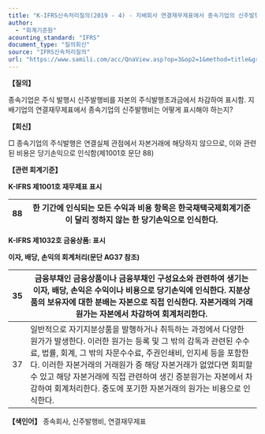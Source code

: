 ```yaml
---
title: "K-IFRS신속처리질의(2019 - 4) - 지배회사 연결재무제표에서 종속기업의 신주발행비 회계처리"
author:
  - "회계기준원"
acounting_standard: "IFRS"
document_type: "질의회신"
source: "IFRS신속처리질의"
url: "https://www.samili.com/acc/QnaView.asp?op=3&op2=1&method=title&group=2124-15;1&orgcode=3&searchword=&page=43&code=K%2DIFRS%EC%8B%A0%EC%86%8D%EC%B2%98%EB%A6%AC%EC%A7%88%EC%9D%98%2D4%3A201901"
---
```

**【질의】**

  

종속기업은 주식 발행시 신주발행비를 자본의 주식발행초과금에서 차감하여 표시함. 지배기업의 연결재무제표에서 종속기업의 신주발행비는 어떻게 표시해야 하는지?

  
  

**【회신】**

  

□ 종속기업의 주식발행은 연결실체 관점에서 자본거래에 해당하지 않으므로, 이와 관련된 비용은 당기손익으로 인식함(제1001호 문단 88)

  
  

**【관련 회계기준】**

  

**K-IFRS 제1001호 재무제표 표시**

| 88 | 한 기간에 인식되는 모든 수익과 비용 항목은 한국채택국제회계기준이 달리 정하지 않는 한 당기손익으로 인식한다. |
| --- | --- |

  

**K-IFRS 제1032호 금융상품: 표시**

  

**이자, 배당, 손익의 회계처리(문단 AG37 참조)**

| 35 | 금융부채인 금융상품이나 금융부채인 구성요소와 관련하여 생기는 이자, 배당, 손익은 수익이나 비용으로 당기손익에 인식한다. 지분상품의 보유자에 대한 분배는 자본으로 직접 인식한다. 자본거래의 거래원가는 자본에서 차감하여 회계처리한다. |
| --- | --- |
| 37 | 일반적으로 자기지분상품을 발행하거나 취득하는 과정에서 다양한 원가가 발생한다. 이러한 원가는 등록 및 그 밖의 감독과 관련된 수수료, 법률, 회계, 그 밖의 자문수수료, 주권인쇄비, 인지세 등을 포함한다. 이러한 자본거래의 거래원가 중 해당 자본거래가 없었다면 회피할 수 있고 해당 자본거래에 직접 관련하여 생긴 증분원가는 자본에서 차감하여 회계처리한다. 중도에 포기한 자본거래의 원가는 비용으로 인식한다. |

  
  

**【색인어】** 종속회사, 신주발행비, 연결재무제표
